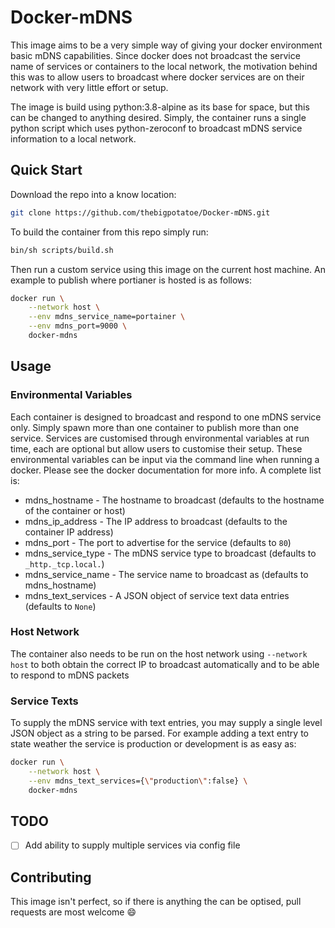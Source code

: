 # Docker-mDNS

This image aims to be a very simple way of giving your docker environment basic mDNS capabilities. Since docker does not broadcast the service name of services or containers to the local network, the motivation behind this was to allow users to broadcast where docker services are on their network with very little effort or setup.

The image is build using python:3.8-alpine as its base for space, but this can be changed to anything desired. Simply, the container runs a single python script which uses python-zeroconf to broadcast mDNS service information to a local network.

## Quick Start

Download the repo into a know location:

``` bash
git clone https://github.com/thebigpotatoe/Docker-mDNS.git
```

To build the container from this repo simply run:

``` bash
bin/sh scripts/build.sh
```

Then run a custom service using this image on the current host machine. An example to publish where portianer is hosted is as follows:

``` bash
docker run \
    --network host \
    --env mdns_service_name=portainer \
    --env mdns_port=9000 \
    docker-mdns
```

## Usage

### Environmental Variables

Each container is designed to broadcast and respond to one mDNS service only. Simply spawn more than one container to publish more than one service. Services are customised through environmental variables at run time, each are optional but allow users to customise their setup. These environmental variables can be input via the command line when running a docker. Please see the docker documentation for more info. A complete list is:

- mdns_hostname - The hostname to broadcast (defaults to the hostname of the container or host)
- mdns_ip_address - The IP address to broadcast (defaults to the container IP address)
- mdns_port - The port to advertise for the service (defaults to `80`)
- mdns_service_type - The mDNS service type to broadcast (defaults to `_http._tcp.local.`)
- mdns_service_name - The service name to broadcast as (defaults to mdns_hostname)
- mdns_text_services - A JSON object of service text data entries (defaults to `None`)

### Host Network

The container also needs to be run on the host network using `--network host` to both obtain the correct IP to broadcast automatically and to be able to respond to mDNS packets

### Service Texts

To supply the mDNS service with text entries, you may supply a single level JSON object as a string to be parsed. For example adding a text entry to state weather the service is production or development is as easy as:

``` bash
docker run \
    --network host \
    --env mdns_text_services={\"production\":false} \
    docker-mdns
```

## TODO

- [ ] Add ability to supply multiple services via config file

## Contributing

This image isn't perfect, so if there is anything the can be optised, pull requests are most welcome :smile:
